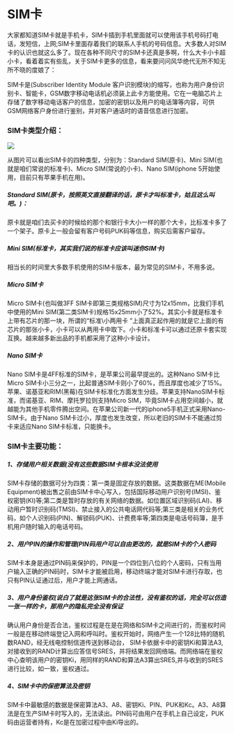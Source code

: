 SIM卡
====

大家都知道SIM卡就是手机卡，SIM卡插到手机里面就可以使用该手机号码打电话，发短信，上网;SIM卡里面存着我们的联系人手机的号码信息。大多数人对SIM卡的认识也就这么多了。现在各种不同尺寸的SIM卡还真是多啊，什么大卡小卡超小卡，看着着实有些乱，关于SIM卡更多的信息，看来要问问风华绝代无所不知无所不晓的度娘了：

SIM卡是(Subscriber Identity Module 客户识别模块)的缩写，也称为用户身份识别卡、智能卡，GSM数字移动电话机必须装上此卡方能使用。它在一电脑芯片上存储了数字移动电话客户的信息，加密的密钥以及用户的电话簿等内容，可供GSM网络客户身份进行鉴别，并对客户通话时的语音信息进行加密。

### SIM卡类型介绍：

![](http://biangbiangpic.b0.upaiyun.com/blog/a0dc26f8757af6d0b3ec3508cb41493d.jpg)

从图片可以看出SIM卡的四种类型，分别为：Standard SIM(原卡)、Mini SIM(也就是咱们常说的标准卡)、Micro SIM(常说的小卡)、Nano SIM(iphone 5开始使用，目前只有苹果手机在用)。

##### Standard SIM(原卡，按照英文直接翻译的话，原卡才叫标准卡，姑且这么叫吧。)：

原卡就是咱们去买卡的时候给的那个和银行卡大小一样的那个大卡，比标准卡多了一个架子。原卡上一般会留有客户号码PUK码等信息，购买后需客户留存。

##### Mini SIM(标准卡，其实我们说的标准卡应该叫迷你SIM卡)

相当长的时间里大多数手机使用的SIM卡版本，最为常见的SIM卡，不用多说。

##### Micro SIM卡

Micro SIM卡(也叫做3FF SIM卡即第三类规格SIM)尺寸为12x15mm，比我们手机中使用的Mini SIM(第二类SIM卡)规格15x25mm小了52%。其实小卡就是标准卡上带有芯片的那一块，所谓的“标准\小两用卡 ”上面真正起作用的就是它上面的有芯片的那张小卡，小卡可以从两用卡中取下。小卡和标准卡可以通过还原卡套实现互换。越来越多新出品的手机都采用了这种小卡设计。

##### Nano SIM卡

Nano SIM卡是4FF标准的SIM卡，是苹果公司最早提出的。这种Nano SIM卡比Micro SIM卡小三分之一，比起普通SIM卡则小了60%，而且厚度也减少了15%。苹果、诺基亚和RIM(黑莓)在SIM卡标准化方面发生分歧。苹果支持NanoSIM卡标准，而诺基亚、RIM、摩托罗拉则支持Micro SIM，毕竟SIM卡占用空间越小，就越能为其他手机零件腾出空间。在苹果公司新一代的iphone5手机正式采用Nano-SIM卡。由于Nano SIM卡过小，厚度也发生改变，所以老旧的SIM卡不能通过剪卡来适应Nano SIM卡标准，只能换卡。

### SIM卡主要功能：

##### 1、存储用户相关数据(没有这些数据SIM卡根本没法使用

SIM卡存储的数据可分为四类：第一类是固定存放的数据。这类数据在ME(Mobile Equipment)被出售之前由SIM卡中心写入，包括国际移动用户识别号(IMSI)、鉴权密钥(KI)等;第二类是暂时存放的有关网络的数据。如位置区域识别码(LAI)、移动用户暂时识别码(TMSI)、禁止接入的公共电话网代码等;第三类是相关的业务代码，如个人识别码(PIN)、解锁码(PUK)、计费费率等;第四类是电话号码簿，是手机用户随时输入的电话号码。

##### 2、用户PIN的操作和管理(PIN码用户可以自由更改的，就是SIM卡的个人密码

SIM卡本身是通过PIN码来保护的，PIN是一个四位到八位的个人密码，只有当用户输入正确的PIN码时，SIM卡才能被启用，移动终端才能对SIM卡进行存取，也只有PIN认证通过后，用户才能上网通话。

##### 3、用户身份鉴权(说白了就是这张SIM卡的合法性，没有鉴权的话，完全可以仿造一张一样的卡，那用户的隐私完全没有保证

确认用户身份是否合法，鉴权过程是在是在网络和SIM卡之间进行的，而鉴权时间一般是在移动终端登记入网和呼叫时。鉴权开始时，网络产生一个128比特的随机数RAND，经无线电控制信道传送到移动台， SIM卡依据卡中的密钥Ki和算法A3,对接收到的RAND计算出应答信号SRES，并将结果发回网络端。而网络端在鉴权中心查明该用户的密钥Ki，用同样的RAND和算法A3算出SRES,并与收到的SRES进行比较，如一致，鉴权通过。

##### 4、SIM卡中的保密算法及密钥

SIM卡中最敏感的数据是保密算法A3、A8、密钥Ki、PIN、PUK和Kc。A3、A8算法是在生产SIM卡时写入的，无法读出。PIN码可由用户在手机上自己设定，PUK码由运营者持有，Kc是在加密过程中由Ki导出的。
